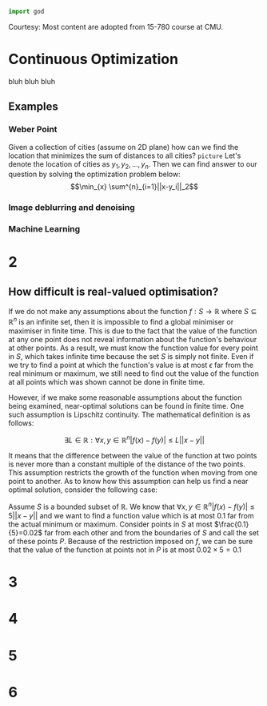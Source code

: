 ```python
import god
```
Courtesy: Most content are adopted from 15-780 course at CMU.
# Continuous Optimization
bluh bluh bluh

## Examples

### Weber Point

Given a collection of cities (assume on 2D plane) how can we find the location that minimizes the sum of distances to all cities?
`picture`
Let's denote the location of cities as $y_1, y_2, ..., y_n$.
Then we can find answer to our question by solving the optimization problem below:
$$\min_{x} \sum^{n}_{i=1}||x-y_i||_2$$

### Image deblurring and denoising

### Machine Learning

# 2

## How difficult is real-valued optimisation?

If we do not make any assumptions about the function $f:S\rightarrow\mathbb{R}$ where $S\subseteq\mathbb{R}^n$ is an infinite set, then it is impossible to find a global minimiser or maximiser in finite time. This is due to the fact that the value of the function at any one point does not reveal information about the function's behaviour at other points. As a result, we must know the function value for every point in $S$, which takes infinite time because the set $S$ is simply not finite. Even if we try to find a point at which the function's value is at most  $\epsilon$ far from the real minimum or maximum, we still need to find out the value of the function at all points which was shown cannot be done in finite time.

However, if we make some reasonable assumptions about the function being examined, near-optimal solutions can be found in finite time. One such assumption is Lipschitz continuity. The mathematical definition is as follows:

$$\exists L\in\mathbb{R}:\forall x,y\in\mathbb{R}^n|f(x)-f(y)|\le L||x-y||$$

It means that the difference between the value of the function at two points is never more than a constant multiple of the distance of the two points. This assumption restricts the growth of the function when moving from one point to another. As to know how this assumption can help us find a near optimal solution, consider the following case:

Assume $S$ is a bounded subset of $\mathbb{R}$. We know that $\forall x,y\in\mathbb{R}^n|f(x)-f(y)|\le 5||x-y||$ and we want to find a function value which is at most $0.1$ far from the actual minimum or maximum. Consider points in $S$ at most $\frac{0.1}{5}=0.02$ far from each other and from the boundaries of $S$ and call the set of these points $P$. Because of the restriction imposed on $f$, we can be sure that the value of the function at points not in $P$ is at most $0.02 \times 5 = 0.1$ 

# 3


# 4

# 5

# 6
<!--stackedit_data:
eyJoaXN0b3J5IjpbLTExMjI4MDA2NzgsNjQ5MjkyMzk3LDE3Mz
AyNTE1NDYsLTEzOTUxMjk3MjAsLTIwOTExMzcxNTMsLTcxNDI3
OTM4MiwtOTU2MTUxMDUyLC0xMTUwMDAwMTgzLC05MTE4MjE3Nj
csMTk3NDA5NjU5OSwtMTM4NTcwMDQ4OCwxNzg5MzkxMzM1LC02
MjUyNTAxNjQsMTY1OTAxNDY4MywtOTQ4NTQ2NjEsNTU5OTk4ND
g0LC0xMTgxMTY4NDI4LDIwMDc5NTE5MDAsLTE3MzU5NTk1Mjks
LTE0MjEwODYwMjJdfQ==
-->